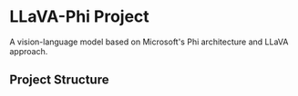 # LLaVA-Phi Project

A vision-language model based on Microsoft's Phi architecture and LLaVA approach.

## Project Structure 
